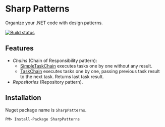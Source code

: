 # Sharp Patterns
Organize your .NET code with design patterns.

[![Build status](https://ci.appveyor.com/api/projects/status/rkv4b6h0lhe7nltd?svg=true)](https://ci.appveyor.com/project/slavikdev/sharp-patterns)

## Features
* *Chains* (Chain of Responsibility pattern):
	* [SimpleTaskChain](https://github.com/slavikdev/sharp-patterns/wiki/SimpleTaskChain) executes tasks one by one without any result.
	* [TaskChain](https://github.com/slavikdev/sharp-patterns/wiki/TaskChain) executes tasks one by one, passing previous task result to the next task. Returns last task result.
* *Repositories* (Repository pattern).
	

## Installation
Nuget package name is `SharpPatterns`.
```
PM> Install-Package SharpPatterns
```
